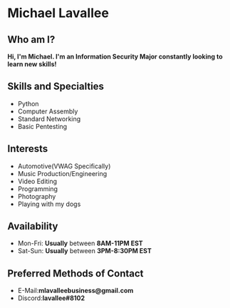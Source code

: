 # Michael Lavallee

## Who am I?
**Hi, I'm Michael. I'm an Information Security Major constantly looking to learn new skills!**

## Skills and Specialties
<ul>
  <li>Python</li>
  <li>Computer Assembly</li>
  <li>Standard Networking</li>
  <li>Basic Pentesting</li>
</ul>

## Interests
<ul>
  <li>Automotive(VWAG Specifically)</li>
  <li>Music Production/Engineering</li>
  <li>Video Editing</li>
  <li>Programming</li>
  <li>Photography</li>
  <li>Playing with my dogs</li>
</ul>

## Availability
<ul>
  <li>Mon-Fri: <strong>Usually</strong> between <strong>8AM-11PM EST</strong></li>
  <li>Sat-Sun: <strong>Usually</strong> between <strong>3PM-8:30PM EST</strong></li>
</ul> 

## Preferred Methods of Contact
<ul>
  <li>E-Mail:<strong>mlavalleebusiness@gmail.com</strong></li>
  <li>Discord:<strong>lavallee#8102</strong></li>
</ul>

